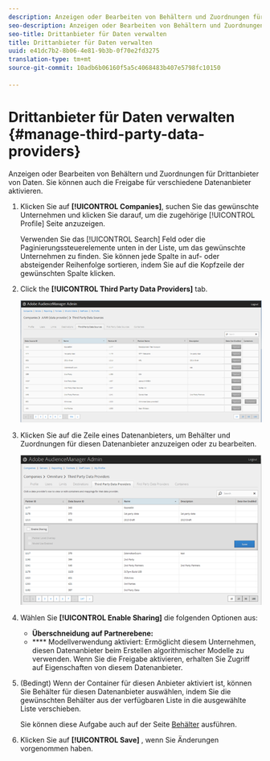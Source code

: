 ```yaml
---
description: Anzeigen oder Bearbeiten von Behältern und Zuordnungen für Drittanbieter von Daten. Sie können auch die Freigabe für verschiedene Datenanbieter aktivieren.
seo-description: Anzeigen oder Bearbeiten von Behältern und Zuordnungen für Drittanbieter von Daten. Sie können auch die Freigabe für verschiedene Datenanbieter aktivieren.
seo-title: Drittanbieter für Daten verwalten
title: Drittanbieter für Daten verwalten
uuid: e41dc7b2-8b06-4e81-9b3b-0f70e2fd3275
translation-type: tm+mt
source-git-commit: 10adb6b06160f5a5c4068483b407e5798fc10150

---
```



# Drittanbieter für Daten verwalten {#manage-third-party-data-providers}

Anzeigen oder Bearbeiten von Behältern und Zuordnungen für Drittanbieter von Daten. Sie können auch die Freigabe für verschiedene Datenanbieter aktivieren.

1. Klicken Sie auf **[!UICONTROL Companies]**, suchen Sie das gewünschte Unternehmen und klicken Sie darauf, um die zugehörige [!UICONTROL Profile] Seite anzuzeigen.

   Verwenden Sie das [!UICONTROL Search] Feld oder die Paginierungssteuerelemente unten in der Liste, um das gewünschte Unternehmen zu finden. Sie können jede Spalte in auf- oder absteigender Reihenfolge sortieren, indem Sie auf die Kopfzeile der gewünschten Spalte klicken.
1. Click the **[!UICONTROL Third Party Data Providers]** tab.

   ![](assets/third_party_providers.png)

1. Klicken Sie auf die Zeile eines Datenanbieters, um Behälter und Zuordnungen für diesen Datenanbieter anzuzeigen oder zu bearbeiten.

   ![Schritt-Ergebnis](assets/third_party_providers_edit.png)

1. Wählen Sie **[!UICONTROL Enable Sharing]** die folgenden Optionen aus:

   * **Überschneidung auf Partnerebene:**
   * **** Modellverwendung aktiviert: Ermöglicht diesem Unternehmen, diesen Datenanbieter beim Erstellen algorithmischer Modelle zu verwenden.
   Wenn Sie die Freigabe aktivieren, erhalten Sie Zugriff auf Eigenschaften von diesem Datenanbieter.

1. (Bedingt) Wenn der Container für diesen Anbieter aktiviert ist, können Sie Behälter für diesen Datenanbieter auswählen, indem Sie die gewünschten Behälter aus der verfügbaren Liste in die ausgewählte Liste verschieben.

   Sie können diese Aufgabe auch auf der Seite [Behälter](../companies/admin-manage-containers.md#task_61DB5CEECC5049DD8D059C642AC3F967) ausführen.
1. Klicken Sie auf **[!UICONTROL Save]** , wenn Sie Änderungen vorgenommen haben.